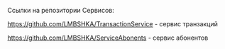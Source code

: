 Ссылки на репозитории Сервисов:

https://github.com/LMBSHKA/TransactionService - сервис транзакций

https://github.com/LMBSHKA/ServiceAbonents - сервис абонентов
